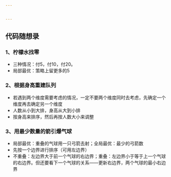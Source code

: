 ```yaml
---


---
```


<h2 id="代码随想录">代码随想录</h2>
<h3 id="、柠檬水找零">1、柠檬水找零</h3>
<ul>
<li>三种情况：付5，付10，付20。</li>
<li>局部最优：策略上留更多的5</li>
</ul>
<h3 id="、根据身高重建队列">2、根据身高重建队列</h3>
<ul>
<li>若遇到两个维度需要考虑的情况，一定不要两个维度同时去考虑，先确定一个维度再去确定另一个维度</li>
<li>人数从小到大排，身高从大到小排</li>
<li>按身高来排序，然后再按人数大小来调整</li>
</ul>
<h3 id="、用最少数量的箭引爆气球">3、用最少数量的箭引爆气球</h3>
<ul>
<li>局部最优：重叠的气球用一只弓箭去射；全局最优：最少的弓箭数</li>
<li>先按一个边界进行排序（可用左边界）</li>
<li>不重叠：左边界大于前一个气球的右边界；重叠：左边界小于等于上一个气球的右边界。但还要看下一个气球的关系——更新右边界，两个气球的最小右边界</li>
</ul>

